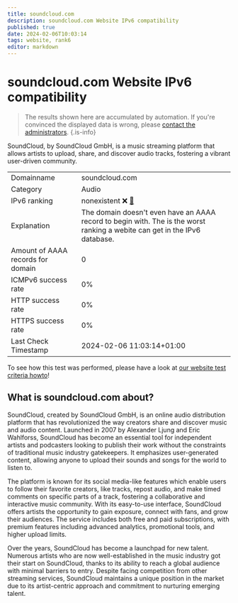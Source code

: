 ```yaml
---
title: soundcloud.com
description: soundcloud.com Website IPv6 compatibility
published: true
date: 2024-02-06T10:03:14
tags: website, rank6
editor: markdown
---
```


# soundcloud.com Website IPv6 compatibility

> The results shown here are accumulated by automation. If you're convinced the displayed data is wrong, please [contact the administrators](/howto/chat). 
{.is-info}

SoundCloud, by SoundCloud GmbH, is a music streaming platform that allows artists to upload, share, and discover audio tracks, fostering a vibrant user-driven community.


|   |   |
| - | - |
| Domainname | soundcloud.com
| Category | Audio |
| IPv6 ranking | nonexistent :x: [🔗](/howto/ranking) |
| Explanation | The domain doesn't even have an AAAA record to begin with. The is the worst ranking a webite can get in the IPv6 database. |
| Amount of AAAA records for domain | 0 |
| ICMPv6 success rate | 0%|
| HTTP success rate | 0% |
| HTTPS success rate | 0% |
| Last Check Timestamp | 2024-02-06 11:03:14+01:00 |

To see how this test was performed, please have a look at [our website test criteria howto](/howto/testcriteria/website)!


## What is soundcloud.com about?
SoundCloud, created by SoundCloud GmbH, is an online audio distribution platform that has revolutionized the way creators share and discover music and audio content. Launched in 2007 by Alexander Ljung and Eric Wahlforss, SoundCloud has become an essential tool for independent artists and podcasters looking to publish their work without the constraints of traditional music industry gatekeepers. It emphasizes user-generated content, allowing anyone to upload their sounds and songs for the world to listen to.

The platform is known for its social media-like features which enable users to follow their favorite creators, like tracks, repost audio, and make timed comments on specific parts of a track, fostering a collaborative and interactive music community. With its easy-to-use interface, SoundCloud offers artists the opportunity to gain exposure, connect with fans, and grow their audiences. The service includes both free and paid subscriptions, with premium features including advanced analytics, promotional tools, and higher upload limits.

Over the years, SoundCloud has become a launchpad for new talent. Numerous artists who are now well-established in the music industry got their start on SoundCloud, thanks to its ability to reach a global audience with minimal barriers to entry. Despite facing competition from other streaming services, SoundCloud maintains a unique position in the market due to its artist-centric approach and commitment to nurturing emerging talent.


